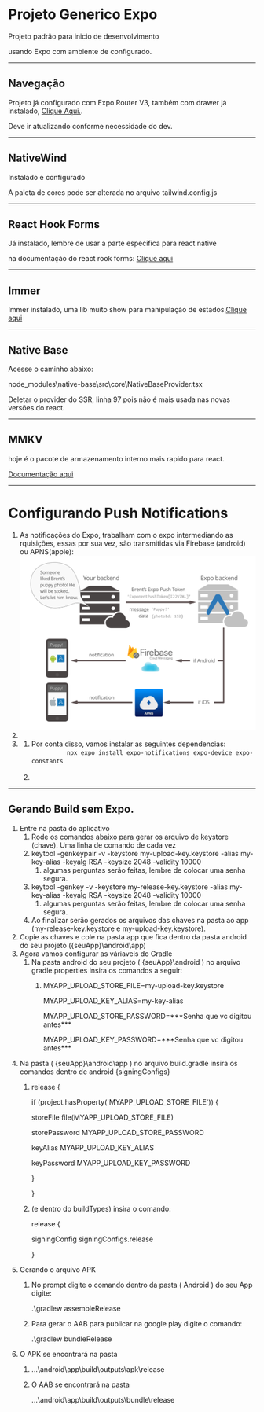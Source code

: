<h1>Projeto Generico Expo</h1>
<p>Projeto padrão para inicio de desenvolvimento</p>
<p>usando Expo com ambiente de configurado.</p>
<hr>
<h2>Navegação</h2>
<p>Projeto já configurado com Expo Router V3, também com drawer já instalado, <a href='https://docs.expo.dev/router/advanced/drawer/' target='_blank'>Clique Aqui.</a>.</p>
<p>Deve ir atualizando conforme necessidade do dev.</p>
<hr>
<h2>NativeWind</h2>
<p>Instalado e configurado</p>
<p>A paleta de cores pode ser alterada no arquivo tailwind.config.js</p>
<hr>
<h2>React Hook Forms</h2>
<p>Já instalado, lembre de usar a parte especifica para react native</p>
<p>na documentação do react rook forms: <a href='https://react-hook-form.com/get-started#ReactNative' target='_blank'>Clique aqui</a></p>
<hr>
<h2>Immer</h2>
<p>Immer instalado, uma lib muito show para manipulação de estados.<a href='https://immerjs.github.io/immer/' target='_blank'>Clique aqui</a></p>
<hr>
<h2>Native Base</h2>
<p>Acesse o caminho abaixo:</p>
<p>node_modules\native-base\src\core\NativeBaseProvider.tsx</p>
<p>Deletar o provider do SSR, linha 97 pois não é mais usada nas novas versões do react.</p>
<hr>
<h2>MMKV</h2>
<p>hoje é o pacote de armazenamento interno mais rapido para react.</p>
<p><a href='https://github.com/mrousavy/react-native-mmkv' target='_blank'>Documentação aqui</a></p>
<hr>
<h1>Configurando Push Notifications</h1>
<ol>
    <li>As notificações do Expo, trabalham com o expo intermediando as rquisições, essas por sua vez, são transmitidas via Firebase (android) ou APNS(apple):
      <img src="ReadMe//sending-notification.png" alt="Italian Trulli">
    <li>
    <li>
      <ol>
        <li>Por conta disso, vamos instalar as seguintes dependencias:
          <code>
          npx expo install expo-notifications expo-device expo-constants
          </code>
        <li>
      </ol>
    </li>
</ol>
<hr>
<h2>Gerando Build sem Expo.</h2>
<ol>
    <li>Entre na pasta do aplicativo
      <ol>
        <li>Rode os comandos abaixo para gerar os arquivo de keystore (chave). Uma linha de comando de cada vez</li>
        <li>
          keytool -genkeypair -v -keystore my-upload-key.keystore -alias my-key-alias -keyalg RSA -keysize 2048
          -validity 10000
          <ol>
            <li>algumas perguntas serão feitas, lembre de colocar uma senha segura.</li>
          </ol>
        </li>
        <li>
          keytool -genkey -v -keystore my-release-key.keystore -alias my-key-alias -keyalg RSA -keysize 2048 -validity
          10000
          <ol>
            <li>algumas perguntas serão feitas, lembre de colocar uma senha segura.</li>
          </ol>
        </li>
        <li>Ao finalizar serão gerados os arquivos das chaves na pasta ao app (my-release-key.keystore e
          my-upload-key.keystore).</li>
      </ol>
    </li>
    <li>Copie as chaves e cole na pasta app que fica dentro da pasta android do seu projeto ({seuApp}\android\app)</li>
    <li>Agora vamos configurar as váriaveis do Gradle
      <ol>
        <li>Na pasta android do seu projeto ( {seuApp}\android ) no arquivo gradle.properties insira os comandos a
          seguir:
          <ol>
            <li><p>MYAPP_UPLOAD_STORE_FILE=my-upload-key.keystore</p>
            <p>MYAPP_UPLOAD_KEY_ALIAS=my-key-alias</p>
            <p>MYAPP_UPLOAD_STORE_PASSWORD=***Senha que vc digitou antes***</p>
            <p>MYAPP_UPLOAD_KEY_PASSWORD=***Senha que vc digitou antes***</p>
            </li>
          </ol>
        </li>
      </ol>
    </li>
    <li>Na pasta ( {seuApp}\android\app ) no arquivo build.gradle insira os comandos dentro de android {signingConfigs}
      <ol>
        <li>
          <p>release {</p>
          <p> if (project.hasProperty('MYAPP_UPLOAD_STORE_FILE')) {</p>
          <p> storeFile file(MYAPP_UPLOAD_STORE_FILE)</p>
          <p>storePassword MYAPP_UPLOAD_STORE_PASSWORD</p>
          <p>keyAlias MYAPP_UPLOAD_KEY_ALIAS</p>
          <p>keyPassword MYAPP_UPLOAD_KEY_PASSWORD</p>
          <p>}</p>
          <p>}</p>
        </li>
        <li>
          <p>(e dentro do buildTypes) insira o comando:</p>
          <p>release {</p>
          <p>signingConfig signingConfigs.release</p>
          <p>}</p>
        </li>
      </ol>
    </li>
    <li>Gerando o arquivo APK
      <ol>
        <li>
          <p>No prompt digite o comando dentro da pasta ( Android ) do seu App digite:</p>
          <p>.\gradlew assembleRelease</p>
        </li>
        <li>
          <p>Para gerar o AAB para publicar na google play digite o comando:</p>
          <p>.\gradlew bundleRelease</p>
        </li>
      </ol>
    </li>
    <li>O APK se encontrará na pasta
      <ol>
        <li>
          <p>...\android\app\build\outputs\apk\release</p>
        </li>
        <li>
          <p>O AAB se encontrará na pasta</p>
          <p>...\android\app\build\outputs\bundle\release</p>
        </li>
      </ol>
    </li>
  <ol>